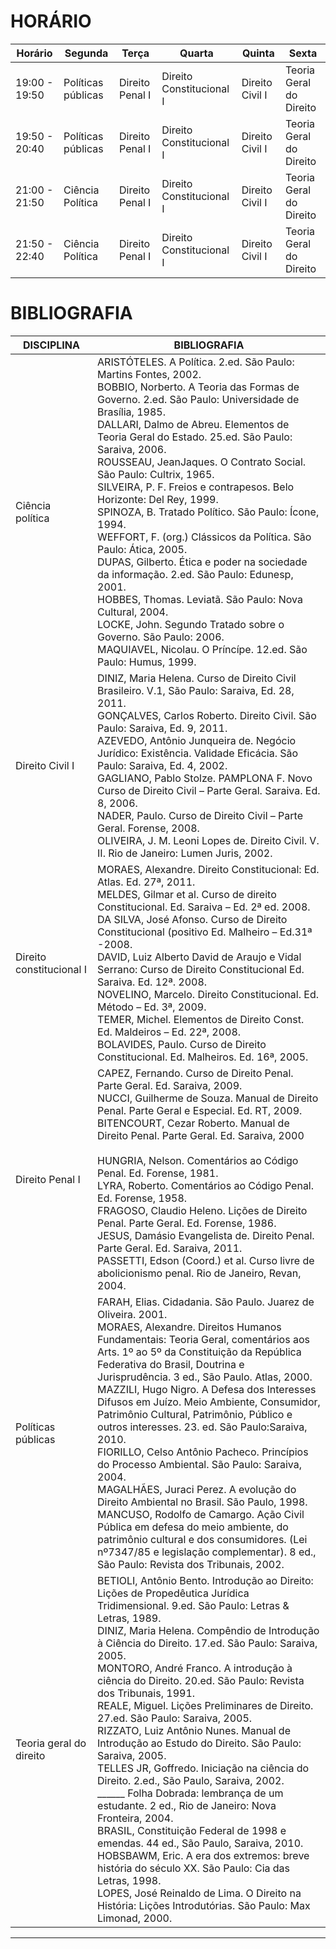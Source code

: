 # HORÁRIO

| Horário       | Segunda            | Terça           | Quarta                   | Quinta          | Sexta                   |
|---------------|--------------------|-----------------|--------------------------|-----------------|-------------------------|
| 19:00 - 19:50 | Políticas públicas | Direito Penal I | Direito Constitucional I | Direito Civil I | Teoria Geral do Direito |
| 19:50 - 20:40 | Políticas públicas | Direito Penal I | Direito Constitucional I | Direito Civil I | Teoria Geral do Direito |
| 21:00 - 21:50 | Ciência Política   | Direito Penal I | Direito Constitucional I | Direito Civil I | Teoria Geral do Direito |
| 21:50 - 22:40 | Ciência Política   | Direito Penal I | Direito Constitucional I | Direito Civil I | Teoria Geral do Direito |

# BIBLIOGRAFIA

| DISCIPLINA               | BIBLIOGRAFIA                                                                                                                                                                                                                                                                                                                                                                                                                                                                                                                                                                                                                                                                                                                                                                                                                                                                                                                                                                                                                                       |
|--------------------------|----------------------------------------------------------------------------------------------------------------------------------------------------------------------------------------------------------------------------------------------------------------------------------------------------------------------------------------------------------------------------------------------------------------------------------------------------------------------------------------------------------------------------------------------------------------------------------------------------------------------------------------------------------------------------------------------------------------------------------------------------------------------------------------------------------------------------------------------------------------------------------------------------------------------------------------------------------------------------------------------------------------------------------------------------|
| Ciência política         | ARISTÓTELES. A Política. 2.ed. São Paulo: Martins Fontes, 2002.<br> BOBBIO, Norberto. A Teoria das Formas de Governo. 2.ed. São Paulo: Universidade de Brasília, 1985.<br> DALLARI, Dalmo de Abreu. Elementos de Teoria Geral do Estado. 25.ed. São Paulo: Saraiva, 2006.<br> ROUSSEAU, JeanJaques. O Contrato Social. São Paulo: Cultrix, 1965.<br> SILVEIRA, P. F. Freios e contrapesos. Belo Horizonte: Del Rey, 1999.<br> SPINOZA, B. Tratado Político. São Paulo: Ícone, 1994.<br> WEFFORT, F. (org.) Clássicos da Política. São Paulo: Ática, 2005.<br> DUPAS, Gilberto. Ética e poder na sociedade da informação. 2.ed. São Paulo: Edunesp, 2001.<br> HOBBES, Thomas. Leviatã. São Paulo: Nova Cultural, 2004.<br> LOCKE, John. Segundo Tratado sobre o Governo. São Paulo: 2006.<br> MAQUIAVEL, Nicolau. O Príncípe. 12.ed. São Paulo: Humus, 1999.                                                                                                                                                                                        |
| Direito Civil I          | DINIZ, Maria Helena. Curso de Direito Civil Brasileiro. V.1, São Paulo: Saraiva, Ed. 28, 2011.<br>GONÇALVES, Carlos Roberto. Direito Civil. São Paulo: Saraiva, Ed. 9, 2011.<br>AZEVEDO, Antônio Junqueira de. Negócio Jurídico: Existência. Validade Eficácia. São Paulo: Saraiva, Ed. 4, 2002.<br>GAGLIANO, Pablo Stolze. PAMPLONA F. Novo Curso de Direito Civil – Parte Geral. Saraiva. Ed. 8, 2006.<br>NADER, Paulo. Curso de Direito Civil – Parte Geral. Forense, 2008.<br>OLIVEIRA, J. M. Leoni Lopes de. Direito Civil. V. II. Rio de Janeiro: Lumen Juris, 2002.                                                                                                                                                                                                                                                                                                                                                                                                                                                                         |
| Direito constitucional I | MORAES, Alexandre. Direito Constitucional: Ed. Atlas. Ed. 27ª, 2011.<br>MELDES, Gilmar et al. Curso de direito Constitucional. Ed. Saraiva – Ed. 2ª ed. 2008.<br>DA SILVA, José Afonso. Curso de Direito Constitucional (positivo Ed. Malheiro – Ed.31ª -2008.<br>DAVID, Luiz Alberto David de Araujo e Vidal Serrano: Curso de Direito Constitucional Ed. Saraiva. Ed. 12ª. 2008.<br>NOVELINO, Marcelo. Direito Constitucional. Ed. Método – Ed. 3ª, 2009.<br>TEMER, Michel. Elementos de Direito Const. Ed. Maldeiros – Ed. 22ª, 2008.<br>BOLAVIDES, Paulo. Curso de Direito Constitucional. Ed. Malheiros. Ed. 16ª, 2005.                                                                                                                                                                                                                                                                                                                                                                                                                       |
| Direito Penal I          | CAPEZ, Fernando. Curso de Direito Penal. Parte Geral. Ed. Saraiva, 2009.<br>NUCCI, Guilherme de Souza. Manual de Direito Penal. Parte Geral e Especial. Ed. RT, 2009.<br>BITENCOURT, Cezar Roberto. Manual de Direito Penal. Parte Geral. Ed. Saraiva, 2000<br><br>HUNGRIA, Nelson. Comentários ao Código Penal. Ed. Forense, 1981.<br>LYRA, Roberto. Comentários ao Código Penal. Ed. Forense, 1958.<br>FRAGOSO, Claudio Heleno. Lições de Direito Penal. Parte Geral. Ed. Forense, 1986.<br>JESUS, Damásio Evangelista de. Direito Penal. Parte Geral. Ed. Saraiva, 2011.<br>PASSETTI, Edson (Coord.) et al. Curso livre de abolicionismo penal. Rio de Janeiro, Revan, 2004.                                                                                                                                                                                                                                                                                                                                                                    |
| Políticas públicas       | FARAH, Elias. Cidadania. São Paulo. Juarez de Oliveira. 2001.<br>MORAES, Alexandre. Direitos Humanos Fundamentais: Teoria Geral, comentários aos Arts. 1º ao 5º da Constituição da República Federativa do Brasil, Doutrina e Jurisprudência. 3 ed., São Paulo. Atlas, 2000.<br>MAZZILI, Hugo Nigro. A Defesa dos Interesses Difusos em Juízo. Meio Ambiente, Consumidor, Patrimônio Cultural, Patrimônio, Público e outros interesses. 23. ed. São Paulo:Saraiva, 2010.<br>FIORILLO, Celso Antônio Pacheco. Princípios do Processo Ambiental. São Paulo: Saraiva, 2004.<br>MAGALHÃES, Juraci Perez. A evolução do Direito Ambiental no Brasil. São Paulo, 1998.<br>MANCUSO, Rodolfo de Camargo. Ação Civil Pública em defesa do meio ambiente, do patrimônio cultural e dos consumidores. (Lei nº7347/85 e legislação complementar). 8 ed., São Paulo: Revista dos Tribunais, 2002.                                                                                                                                                               |
| Teoria geral do direito  | BETIOLI, Antônio Bento. Introdução ao Direito: Lições de Propedêutica Jurídica Tridimensional. 9.ed. São Paulo: Letras & Letras, 1989.<br>DINIZ, Maria Helena. Compêndio de Introdução à Ciência do Direito. 17.ed. São Paulo: Saraiva, 2005.<br>MONTORO, André Franco. A introdução à ciência do Direito. 20.ed. São Paulo: Revista dos Tribunais, 1991.<br>REALE, Miguel. Lições Preliminares de Direito. 27.ed. São Paulo: Saraiva, 2005.<br>RIZZATO, Luiz Antônio Nunes. Manual de Introdução ao Estudo do Direito. São Paulo: Saraiva, 2005.<br>TELLES JR, Goffredo. Iniciação na ciência do Direito. 2.ed., São Paulo, Saraiva, 2002.<br>______ Folha Dobrada: lembrança de um estudante. 2 ed., Rio de Janeiro: Nova Fronteira, 2004.<br>BRASIL, Constituição Federal de 1998 e emendas. 44 ed., São Paulo, Saraiva, 2010.<br>HOBSBAWM, Eric. A era dos extremos: breve história do século XX. São Paulo: Cia das Letras, 1998.<br>LOPES, José Reinaldo de Lima. O Direito na História: Lições Introdutórias. São Paulo: Max Limonad, 2000. |

---
